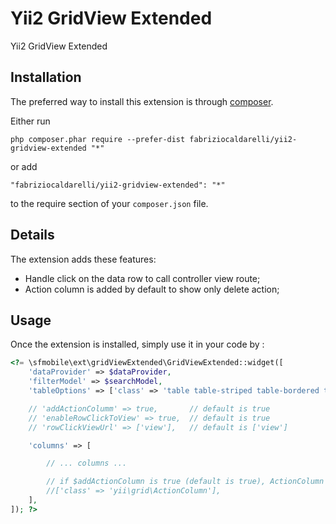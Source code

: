 Yii2 GridView Extended
======================
Yii2 GridView Extended

Installation
------------

The preferred way to install this extension is through [composer](http://getcomposer.org/download/).

Either run

```
php composer.phar require --prefer-dist fabriziocaldarelli/yii2-gridview-extended "*"
```

or add

```
"fabriziocaldarelli/yii2-gridview-extended": "*"
```

to the require section of your `composer.json` file.

Details
-----

The extension adds these features:
* Handle click on the data row to call controller view route;
* Action column is added by default to show only delete action;


Usage
-----

Once the extension is installed, simply use it in your code by  :

```php
<?= \sfmobile\ext\gridViewExtended\GridViewExtended::widget([
    'dataProvider' => $dataProvider,
    'filterModel' => $searchModel,
    'tableOptions' => ['class' => 'table table-striped table-bordered table-hover'],

    // 'addActionColumm' => true,       // default is true
    // 'enableRowClickToView' => true,  // default is true
    // 'rowClickViewUrl' => ['view'],   // default is ['view']

    'columns' => [

        // ... columns ...

        // if $addActionColumn is true (default is true), ActionColumn will be inserted by default
        //['class' => 'yii\grid\ActionColumn'],
    ],
]); ?>
```
